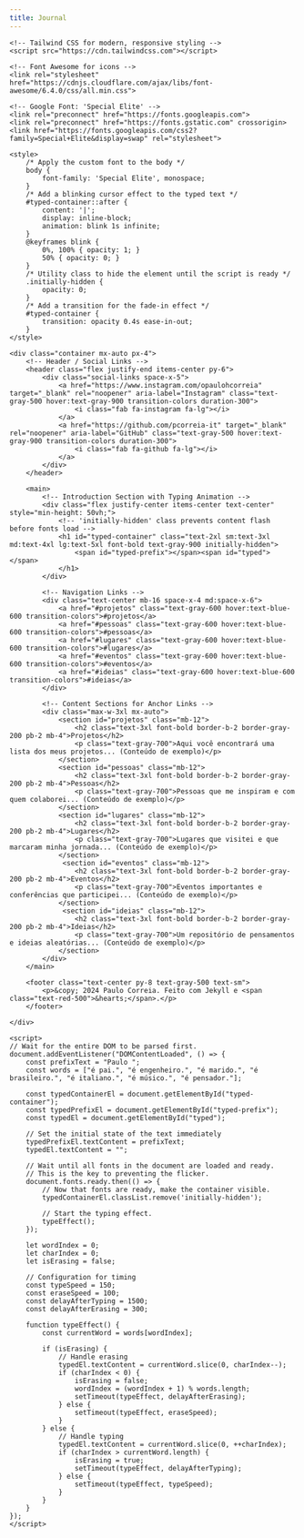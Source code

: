 ```yaml
---
title: Journal
---
```

<head>
    <meta charset="UTF-8">
    <meta name="viewport" content="width=device-width, initial-scale=1.0">
    <title>Journal | Paulo Correia</title>

    <!-- Tailwind CSS for modern, responsive styling -->
    <script src="https://cdn.tailwindcss.com"></script>
    
    <!-- Font Awesome for icons -->
    <link rel="stylesheet" href="https://cdnjs.cloudflare.com/ajax/libs/font-awesome/6.4.0/css/all.min.css">
    
    <!-- Google Font: 'Special Elite' -->
    <link rel="preconnect" href="https://fonts.googleapis.com">
    <link rel="preconnect" href="https://fonts.gstatic.com" crossorigin>
    <link href="https://fonts.googleapis.com/css2?family=Special+Elite&display=swap" rel="stylesheet">

    <style>
        /* Apply the custom font to the body */
        body {
            font-family: 'Special Elite', monospace;
        }
        /* Add a blinking cursor effect to the typed text */
        #typed-container::after {
            content: '|';
            display: inline-block;
            animation: blink 1s infinite;
        }
        @keyframes blink {
            0%, 100% { opacity: 1; }
            50% { opacity: 0; }
        }
        /* Utility class to hide the element until the script is ready */
        .initially-hidden {
            opacity: 0;
        }
        /* Add a transition for the fade-in effect */
        #typed-container {
            transition: opacity 0.4s ease-in-out;
        }
    </style>
</head>
<body class="bg-gray-50 text-gray-800">

    <div class="container mx-auto px-4">
        <!-- Header / Social Links -->
        <header class="flex justify-end items-center py-6">
            <div class="social-links space-x-5">
                <a href="https://www.instagram.com/opaulohcorreia" target="_blank" rel="noopener" aria-label="Instagram" class="text-gray-500 hover:text-gray-900 transition-colors duration-300">
                    <i class="fab fa-instagram fa-lg"></i>
                </a>
                <a href="https://github.com/pcorreia-it" target="_blank" rel="noopener" aria-label="GitHub" class="text-gray-500 hover:text-gray-900 transition-colors duration-300">
                    <i class="fab fa-github fa-lg"></i>
                </a>
            </div>
        </header>

        <main>
            <!-- Introduction Section with Typing Animation -->
            <div class="flex justify-center items-center text-center" style="min-height: 50vh;">
                <!-- 'initially-hidden' class prevents content flash before fonts load -->
                <h1 id="typed-container" class="text-2xl sm:text-3xl md:text-4xl lg:text-5xl font-bold text-gray-900 initially-hidden">
                    <span id="typed-prefix"></span><span id="typed"></span>
                </h1>
            </div>
            
            <!-- Navigation Links -->
            <div class="text-center mb-16 space-x-4 md:space-x-6">
                <a href="#projetos" class="text-gray-600 hover:text-blue-600 transition-colors">#projetos</a>
                <a href="#pessoas" class="text-gray-600 hover:text-blue-600 transition-colors">#pessoas</a>
                <a href="#lugares" class="text-gray-600 hover:text-blue-600 transition-colors">#lugares</a>
                <a href="#eventos" class="text-gray-600 hover:text-blue-600 transition-colors">#eventos</a>
                <a href="#ideias" class="text-gray-600 hover:text-blue-600 transition-colors">#ideias</a>
            </div>

            <!-- Content Sections for Anchor Links -->
            <div class="max-w-3xl mx-auto">
                <section id="projetos" class="mb-12">
                    <h2 class="text-3xl font-bold border-b-2 border-gray-200 pb-2 mb-4">Projetos</h2>
                    <p class="text-gray-700">Aqui você encontrará uma lista dos meus projetos... (Conteúdo de exemplo)</p>
                </section>
                <section id="pessoas" class="mb-12">
                    <h2 class="text-3xl font-bold border-b-2 border-gray-200 pb-2 mb-4">Pessoas</h2>
                    <p class="text-gray-700">Pessoas que me inspiram e com quem colaborei... (Conteúdo de exemplo)</p>
                </section>
                <section id="lugares" class="mb-12">
                    <h2 class="text-3xl font-bold border-b-2 border-gray-200 pb-2 mb-4">Lugares</h2>
                    <p class="text-gray-700">Lugares que visitei e que marcaram minha jornada... (Conteúdo de exemplo)</p>
                </section>
                 <section id="eventos" class="mb-12">
                    <h2 class="text-3xl font-bold border-b-2 border-gray-200 pb-2 mb-4">Eventos</h2>
                    <p class="text-gray-700">Eventos importantes e conferências que participei... (Conteúdo de exemplo)</p>
                </section>
                 <section id="ideias" class="mb-12">
                    <h2 class="text-3xl font-bold border-b-2 border-gray-200 pb-2 mb-4">Ideias</h2>
                    <p class="text-gray-700">Um repositório de pensamentos e ideias aleatórias... (Conteúdo de exemplo)</p>
                </section>
            </div>
        </main>
        
        <footer class="text-center py-8 text-gray-500 text-sm">
            <p>&copy; 2024 Paulo Correia. Feito com Jekyll e <span class="text-red-500">&hearts;</span>.</p>
        </footer>

    </div>

    <script>
    // Wait for the entire DOM to be parsed first.
    document.addEventListener("DOMContentLoaded", () => {
        const prefixText = "Paulo ";
        const words = ["é pai.", "é engenheiro.", "é marido.", "é brasileiro.", "é italiano.", "é músico.", "é pensador."];
        
        const typedContainerEl = document.getElementById("typed-container");
        const typedPrefixEl = document.getElementById("typed-prefix");
        const typedEl = document.getElementById("typed");

        // Set the initial state of the text immediately
        typedPrefixEl.textContent = prefixText;
        typedEl.textContent = "";

        // Wait until all fonts in the document are loaded and ready.
        // This is the key to preventing the flicker.
        document.fonts.ready.then(() => {
            // Now that fonts are ready, make the container visible.
            typedContainerEl.classList.remove('initially-hidden');
            
            // Start the typing effect.
            typeEffect();
        });

        let wordIndex = 0;
        let charIndex = 0;
        let isErasing = false;

        // Configuration for timing
        const typeSpeed = 150;
        const eraseSpeed = 100;
        const delayAfterTyping = 1500;
        const delayAfterErasing = 300;

        function typeEffect() {
            const currentWord = words[wordIndex];
            
            if (isErasing) {
                // Handle erasing
                typedEl.textContent = currentWord.slice(0, charIndex--);
                if (charIndex < 0) {
                    isErasing = false;
                    wordIndex = (wordIndex + 1) % words.length;
                    setTimeout(typeEffect, delayAfterErasing);
                } else {
                    setTimeout(typeEffect, eraseSpeed);
                }
            } else {
                // Handle typing
                typedEl.textContent = currentWord.slice(0, ++charIndex);
                if (charIndex > currentWord.length) {
                    isErasing = true;
                    setTimeout(typeEffect, delayAfterTyping);
                } else {
                    setTimeout(typeEffect, typeSpeed);
                }
            }
        }
    });
    </script>

